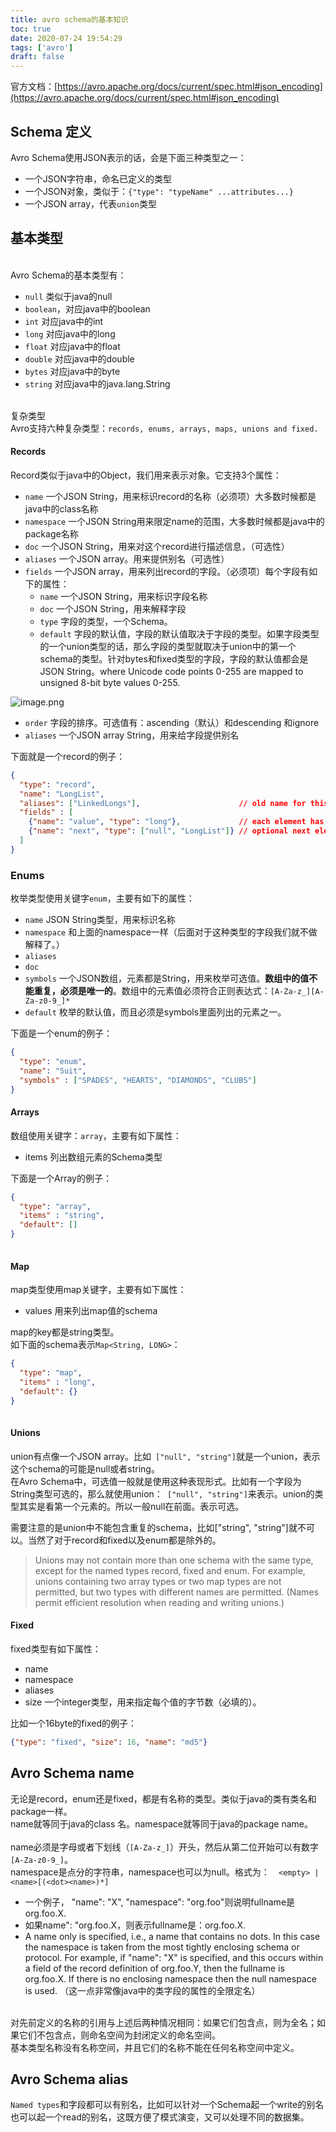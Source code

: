 ```yaml
---
title: avro schema的基本知识
toc: true
date: 2020-07-24 19:54:29
tags: ['avro']
draft: false
---
```


官方文档：[https://avro.apache.org/docs/current/spec.html#json_encoding](https://avro.apache.org/docs/current/spec.html#json_encoding)<br />

<a name="aYvAJ"></a>
## Schema 定义
Avro Schema使用JSON表示的话，会是下面三种类型之一：

- 一个JSON字符串，命名已定义的类型
- 一个JSON对象，类似于：`{"type": "typeName" ...attributes...}`
- 一个JSON array，代表`union`类型
<a name="PLDA4"></a>
## 基本类型

<br />Avro Schema的基本类型有：

- `null` 类似于java的null
- `boolean`，对应java中的boolean
- `int` 对应java中的int
- `long` 对应java中的long
- `float` 对应java中的float
- `double` 对应java中的double
- `bytes` 对应java中的byte
- `string` 对应java中的java.lang.String


<br />复杂类型<br />Avro支持六种复杂类型：`records, enums, arrays, maps, unions and fixed.`<br />

<a name="04QBU"></a>
#### Records
Record类似于java中的Object，我们用来表示对象。它支持3个属性：

- `name` 一个JSON String，用来标识record的名称（必须项）大多数时候都是java中的class名称
- `namespace` 一个JSON String用来限定name的范围，大多数时候都是java中的package名称
- `doc` 一个JSON String，用来对这个record进行描述信息，（可选性）
- `aliases` 一个JSON array。用来提供别名（可选性）
- `fields` 一个JSON array，用来列出record的字段。（必须项）每个字段有如下的属性：
   - `name` 一个JSON String，用来标识字段名称
   - `doc` 一个JSON String，用来解释字段
   - `type` 字段的类型，一个Schema。
   - `default` 字段的默认值，字段的默认值取决于字段的类型。如果字段类型的一个union类型的话，那么字段的类型就取决于union中的第一个schema的类型。针对bytes和fixed类型的字段，字段的默认值都会是JSON String。where Unicode code points 0-255 are mapped to unsigned 8-bit byte values 0-255.

![image.png](https://cdn.nlark.com/yuque/0/2020/png/1902654/1595587004404-470c5475-675b-4224-ac42-73f70be9c8a7.png#align=left&display=inline&height=235&margin=%5Bobject%20Object%5D&name=image.png&originHeight=470&originWidth=502&size=50182&status=done&style=none&width=251)

   - `order` 字段的排序。可选值有：ascending（默认）和descending 和ignore
   - `aliases`  一个JSON array String，用来给字段提供别名



下面就是一个record的例子：
```json
{
  "type": "record",
  "name": "LongList",
  "aliases": ["LinkedLongs"],                      // old name for this
  "fields" : [
    {"name": "value", "type": "long"},             // each element has a long
    {"name": "next", "type": ["null", "LongList"]} // optional next element
  ]
}
```
<a name="OJrHh"></a>
### Enums
枚举类型使用关键字`enum`，主要有如下的属性：

- `name` JSON String类型，用来标识名称
- `namespace` 和上面的namespace一样（后面对于这种类型的字段我们就不做解释了。）
- `aliases`
- `doc`
- `symbols` 一个JSON数组，元素都是String，用来枚举可选值。**数组中的值不能重复，必须是唯一的**。数组中的元素值必须符合正则表达式：`[A-Za-z_][A-Za-z0-9_]*`
- `default` 枚举的默认值，而且必须是symbols里面列出的元素之一。

下面是一个enum的例子：
```json
{
  "type": "enum",
  "name": "Suit",
  "symbols" : ["SPADES", "HEARTS", "DIAMONDS", "CLUBS"]
}
```
<a name="9NTHY"></a>
#### Arrays
数组使用关键字：`array`，主要有如下属性：

- items 列出数组元素的Schema类型

下面是一个Array的例子：
```json
{
  "type": "array",
  "items" : "string",
  "default": []
}
    
```
<a name="0qB46"></a>
#### Map
map类型使用map关键字，主要有如下属性：

- values 用来列出map值的schema

map的key都是string类型。<br />如下面的schema表示`Map<String, LONG>`：
```json
{
  "type": "map",
  "items" : "long",
  "default": {}
}
    
```
<a name="LMu6k"></a>
#### Unions
union有点像一个JSON array。比如` ["null", "string"]`就是一个union，表示这个schema的可能是null或者string。<br />在Avro Schema中，可选值一般就是使用这种表现形式。比如有一个字段为String类型可选的，那么就使用union：` ["null", "string"]`来表示。union的类型其实是看第一个元素的。所以一般null在前面。表示可选。

需要注意的是union中不能包含重复的schema，比如["string", "string"]就不可以。当然了对于record和fixed以及enum都是除外的。
> Unions may not contain more than one schema with the same type, except for the named types record, fixed and enum. For example, unions containing two array types or two map types are not permitted, but two types with different names are permitted. (Names permit efficient resolution when reading and writing unions.)
> 


<a name="q5qhM"></a>
#### Fixed
fixed类型有如下属性：

- name
- namespace
- aliases
- size 一个integer类型，用来指定每个值的字节数（必填的）。

比如一个16byte的fixed的例子：
```json
{"type": "fixed", "size": 16, "name": "md5"}
```
<a name="VfJEV"></a>
## Avro Schema name
无论是record，enum还是fixed，都是有名称的类型。类似于java的类有类名和package一样。<br />name就等同于java的class 名。namespace就等同于java的package name。<br />
<br />name必须是字母或者下划线（`[A-Za-z_]`）开头，然后从第二位开始可以有数字`[A-Za-z0-9_]`。<br />namespace是点分的字符串，namespace也可以为null。格式为：`  <empty> | <name>[(<dot><name>)*]`

- 一个例子， "name": "X", "namespace": "org.foo"则说明fullname是org.foo.X.
- 如果name": "org.foo.X，则表示fullname是：org.foo.X.
- A name only is specified, i.e., a name that contains no dots. In this case the namespace is taken from the most tightly enclosing schema or protocol. For example, if "name": "X" is specified, and this occurs within a field of the record definition of org.foo.Y, then the fullname is org.foo.X. If there is no enclosing namespace then the null namespace is used. （这一点非常像java中的类字段的属性的全限定名）


<br />对先前定义的名称的引用与上述后两种情况相同：如果它们包含点，则为全名；如果它们不包含点，则命名空间为封闭定义的命名空间。<br />基本类型名称没有名称空间，并且它们的名称不能在任何名称空间中定义。
<a name="jj12j"></a>
## Avro Schema alias
`Named types`和字段都可以有别名，比如可以针对一个Schema起一个write的别名也可以起一个read的别名，这既方便了模式演变，又可以处理不同的数据集。<br />


